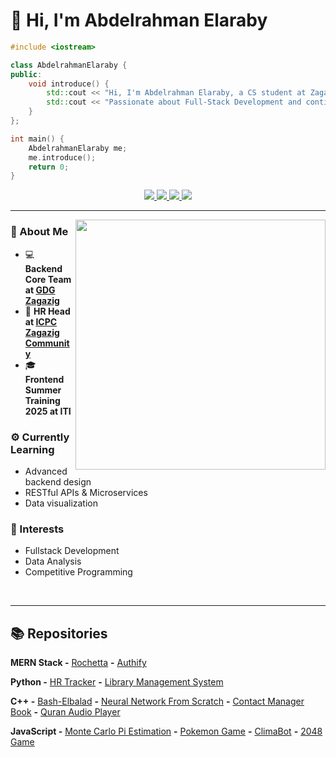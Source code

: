 # 👋 Hi, I'm Abdelrahman Elaraby

```cpp
#include <iostream>

class AbdelrahmanElaraby {
public:
    void introduce() {
        std::cout << "Hi, I'm Abdelrahman Elaraby, a CS student at Zagazig University.\n";
        std::cout << "Passionate about Full-Stack Development and continuous learning.\n";
    }
};

int main() {
    AbdelrahmanElaraby me;
    me.introduce();
    return 0;
}
```

<div align="center">
  <a href="https://www.linkedin.com/in/abdelrahman-elaraby-a06a492a5/" target="_blank">
    <img src="https://img.shields.io/badge/LinkedIn-0A66C2?style=for-the-badge&logo=linkedin&logoColor=white" />
  </a>
  <a href="https://codeforces.com/profile/aelaraby_ae" target="_blank">
    <img src="https://img.shields.io/badge/Codeforces-1F8ACB?style=for-the-badge&logo=codeforces&logoColor=white" />
  </a>
  <a href="https://leetcode.com/u/aelaraby2/" target="_blank">
    <img src="https://img.shields.io/badge/LeetCode-FFA116?style=for-the-badge&logo=leetcode&logoColor=black" />
  </a>
  <a href="https://www.hackerrank.com/profile/abdelrahman_ela4" target="_blank">
    <img src="https://img.shields.io/badge/HackerRank-2EC866?style=for-the-badge&logo=hackerrank&logoColor=white" />
  </a>
</div>



---

<img src="https://media.tenor.com/ySTESf7LGvUAAAAi/detective-conan.gif" align="right" width="400" />

### 👤 About Me

- 💻 **Backend Core Team at [GDG Zagazig](https://bit.ly/47fb7g5)**
- 🎯 **HR Head at [ICPC Zagazig Community](https://icpczagazig.org/)**
- 🎓 **Frontend Summer Training 2025 at ITI**

### ⚙️ Currently Learning

- Advanced backend design
- RESTful APIs & Microservices
- Data visualization

### 💭 Interests

- Fullstack Development
- Data Analysis
- Competitive Programming

<br clear="right"/>

---

## 📚 Repositories

**MERN Stack -** [Rochetta](https://github.com/aelaraby6/Rochetta) **-** [Authify](https://github.com/aelaraby6/Authify)

**Python -** [HR Tracker](https://github.com/aelaraby6/HR-Tracker) **-** [Library Management System](https://github.com/aelaraby6/Library-Management-System)

**C++ -** [Bash-Elbalad](https://github.com/r6mez/Bash-Elbalad) **-** [Neural Network From Scratch](https://github.com/aelaraby6/Neural-Network-From-Scratch) **-** [Contact Manager Book](https://github.com/aelaraby6/Contact-Manager-Book) **-** [Quran Audio Player](https://github.com/aelaraby6/Quaran-playlist-Manager)

**JavaScript -** [Monte Carlo Pi Estimation](https://github.com/aelaraby6/Monte-Carlo-Pi-Estimation) **-** [Pokemon Game](https://github.com/aelaraby6/Pokemon-Game) **-** [ClimaBot](https://github.com/aelaraby6/ClimaBot) **-** [2048 Game](https://github.com/aelaraby6/2048-Game)

